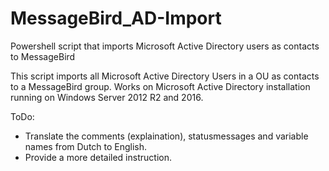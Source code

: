 # MessageBird_AD-Import
Powershell script that imports Microsoft Active Directory users as contacts to MessageBird

This script imports all Microsoft Active Directory Users in a OU as contacts to a MessageBird group.
Works on Microsoft Active Directory installation running on Windows Server 2012 R2 and 2016.

ToDo:
- Translate the comments (explaination), statusmessages and variable names from Dutch to English.
- Provide a more detailed instruction.
